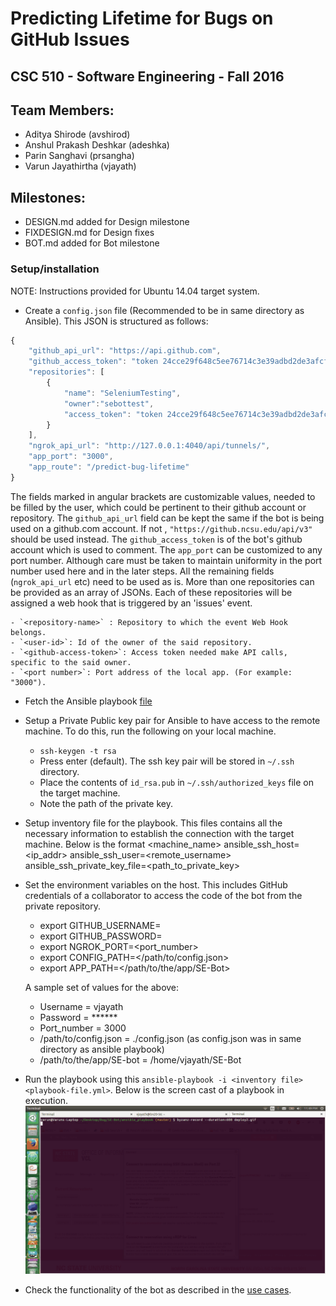 # Predicting Lifetime for Bugs on GitHub Issues
## CSC 510 - Software Engineering - Fall 2016

## Team Members:
* Aditya Shirode (avshirod)
* Anshul Prakash Deshkar (adeshka)
* Parin Sanghavi (prsangha)
* Varun Jayathirtha (vjayath)

## Milestones:
* DESIGN.md added for Design milestone
* FIXDESIGN.md for Design fixes
* BOT.md added for Bot milestone

### Setup/installation

NOTE: Instructions provided for Ubuntu 14.04 target system.

* Create a `config.json` file (Recommended to be in same directory as Ansible). This JSON is structured as follows:

```javascript
{
    "github_api_url": "https://api.github.com",
    "github_access_token": "token 24cce29f648c5ee76714c3e39adbd2de3afcf032",
    "repositories": [
        {
            "name": "SeleniumTesting",
            "owner":"sebottest",
            "access_token": "token 24cce29f648c5ee76714c3e39adbd2de3afcf032"
        }
    ],
    "ngrok_api_url": "http://127.0.0.1:4040/api/tunnels/",
    "app_port": "3000",
    "app_route": "/predict-bug-lifetime"
}
```
The fields marked in angular brackets are customizable values, needed to be filled by the user, which could be pertinent to their github account or repository. The `github_api_url` field can be kept the same if the bot is being used on a github.com account. If not , `"https://github.ncsu.edu/api/v3"` should be used instead. The `github_access_token` is of the bot's github account which is used to comment. The `app_port` can be customized to any port number. Although care must be taken to maintain uniformity in the port number used here and in the later steps. All the remaining fields (`ngrok_api_url` etc) need to be used as is. More than one repositories can be provided as an array of JSONs. Each of these repositories will be assigned a web hook that is triggered by an 'issues' event.

    - `<repository-name>` : Repository to which the event Web Hook belongs.
    - `<user-id>`: Id of the owner of the said repository.
    - `<github-access-token>`: Access token needed make API calls, specific to the said owner.
    - `<port number>`: Port address of the local app. (For example: "3000").

* Fetch the Ansible playbook [file](ansible_playbook/setup.yml)
* Setup a Private Public key pair for Ansible to have access to the remote machine. To do this, run the following on your local machine.
    * `ssh-keygen -t rsa`    
    * Press enter (default). The ssh key pair will be stored in `~/.ssh` directory.
    * Place the contents of `id_rsa.pub` in `~/.ssh/authorized_keys` file on the target machine.
    * Note the path of the private key.
* Setup inventory file for the playbook. This files contains all the necessary information to establish the connection with the target machine. Below is the format
    <machine_name> ansible_ssh_host=<ip_addr> ansible_ssh_user=<remote_username> ansible_ssh_private_key_file=<path_to_private_key>

* Set the environment variables on the host. This includes GitHub credentials of a collaborator to access the code of the bot from the private repository.
   - export GITHUB_USERNAME=<username>
   - export GITHUB_PASSWORD=<password>
   - export NGROK_PORT=<port_number>
   - export CONFIG_PATH=</path/to/config.json>
   - export APP_PATH=</path/to/the/app/SE-Bot>

    A sample set of values for the above:
   - Username = vjayath
   - Password =  ******
   - Port_number = 3000
   - /path/to/config.json =  ./config.json (as config.json was in same directory as ansible playbook)
   - /path/to/the/app/SE-bot = /home/vjayath/SE-Bot

* Run the playbook using this `ansible-playbook -i <inventory file> <playbook-file.yml>`. Below is the screen cast of a playbook in execution.
![Playbook-example](images/deploy.gif)
* Check the functionality of the bot as described in the [use cases](DEPLOY.md).
